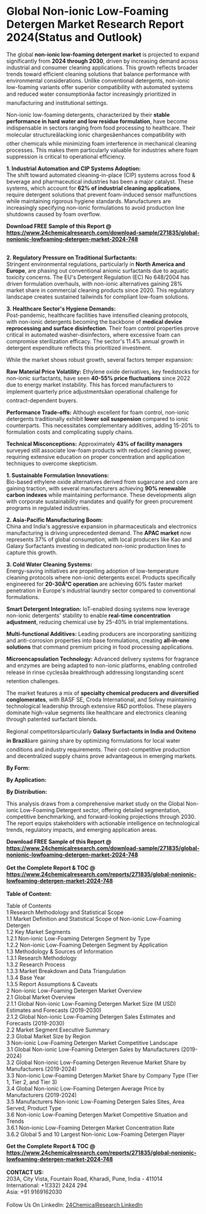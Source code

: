 <h1>Global Non-ionic Low-Foaming Detergen Market Research Report 2024(Status and Outlook)</h1><p>The global <strong>non-ionic low-foaming detergent market</strong> is projected to expand significantly from <strong>2024 through 2030</strong>, driven by increasing demand across industrial and consumer cleaning applications. This growth reflects broader trends toward efficient cleaning solutions that balance performance with environmental considerations. Unlike conventional detergents, non-ionic low-foaming variants offer superior compatibility with automated systems and reduced water consumptionâa factor increasingly prioritized in manufacturing and institutional settings.</p><p>Non-ionic low-foaming detergents, characterized by their <strong>stable performance in hard water and low residue formulation</strong>, have become indispensable in sectors ranging from food processing to healthcare. Their molecular structureâlacking ionic chargesâenhances compatibility with other chemicals while minimizing foam interference in mechanical cleaning processes. This makes them particularly valuable for industries where foam suppression is critical to operational efficiency.</p><p><strong>1. Industrial Automation and CIP Systems Adoption:</strong><br>
The shift toward automated cleaning-in-place (CIP) systems across food &amp; beverage and pharmaceutical industries has been a major catalyst. These systems, which account for <strong>62% of industrial cleaning applications</strong>, require detergent solutions that prevent foam-induced sensor malfunctions while maintaining rigorous hygiene standards. Manufacturers are increasingly specifying non-ionic formulations to avoid production line shutdowns caused by foam overflow.</p><div><b>Download FREE Sample of this Report @ 
            <a href="https://www.24chemicalresearch.com/download-sample/271835/global-nonionic-lowfoaming-detergen-market-2024-748">
            https://www.24chemicalresearch.com/download-sample/271835/global-nonionic-lowfoaming-detergen-market-2024-748</a></b></div><br><p><strong>2. Regulatory Pressure on Traditional Surfactants:</strong><br>
Stringent environmental regulations, particularly in <strong>North America and Europe</strong>, are phasing out conventional anionic surfactants due to aquatic toxicity concerns. The EU's Detergent Regulation (EC) No 648/2004 has driven formulation overhauls, with non-ionic alternatives gaining 28% market share in commercial cleaning products since 2020. This regulatory landscape creates sustained tailwinds for compliant low-foam solutions.</p><p><strong>3. Healthcare Sector's Hygiene Demands:</strong><br>
Post-pandemic, healthcare facilities have intensified cleaning protocols, with non-ionic detergents becoming the backbone of <strong>medical device reprocessing and surface disinfection</strong>. Their foam control properties prove critical in automated washer-disinfectors, where excessive foam can compromise sterilization efficacy. The sector's 11.4% annual growth in detergent expenditure reflects this prioritized investment.</p><p>While the market shows robust growth, several factors temper expansion:</p><p><strong>Raw Material Price Volatility:</strong> Ethylene oxide derivatives, key feedstocks for non-ionic surfactants, have seen <strong>40-55% price fluctuations</strong> since 2022 due to energy market instability. This has forced manufacturers to implement quarterly price adjustmentsâan operational challenge for contract-dependent buyers.</p><p><strong>Performance Trade-offs:</strong> Although excellent for foam control, non-ionic detergents traditionally exhibit <strong>lower soil suspension</strong> compared to ionic counterparts. This necessitates complementary additives, adding 15-20% to formulation costs and complicating supply chains.</p><p><strong>Technical Misconceptions:</strong> Approximately <strong>43% of facility managers</strong> surveyed still associate low-foam products with reduced cleaning power, requiring extensive education on proper concentration and application techniques to overcome skepticism.</p><p><strong>1. Sustainable Formulation Innovations:</strong><br>
Bio-based ethylene oxide alternatives derived from sugarcane and corn are gaining traction, with several manufacturers achieving <strong>90% renewable carbon indexes</strong> while maintaining performance. These developments align with corporate sustainability mandates and qualify for green procurement programs in regulated industries.</p><p><strong>2. Asia-Pacific Manufacturing Boom:</strong><br>
China and India's aggressive expansion in pharmaceuticals and electronics manufacturing is driving unprecedented demand. The <strong>APAC market</strong> now represents 37% of global consumption, with local producers like Kao and Galaxy Surfactants investing in dedicated non-ionic production lines to capture this growth.</p><p><strong>3. Cold Water Cleaning Systems:</strong><br>
Energy-saving initiatives are propelling adoption of low-temperature cleaning protocols where non-ionic detergents excel. Products specifically engineered for <strong>20-30Â°C operation</strong> are achieving 60% faster market penetration in Europe's industrial laundry sector compared to conventional formulations.</p><p><strong>Smart Detergent Integration:</strong> IoT-enabled dosing systems now leverage non-ionic detergents' stability to enable <strong>real-time concentration adjustment</strong>, reducing chemical use by 25-40% in trial implementations.</p><p><strong>Multi-functional Additives:</strong> Leading producers are incorporating sanitizing and anti-corrosion properties into base formulations, creating <strong>all-in-one solutions</strong> that command premium pricing in food processing applications.</p><p><strong>Microencapsulation Technology:</strong> Advanced delivery systems for fragrance and enzymes are being adapted to non-ionic platforms, enabling controlled release in rinse cyclesâa breakthrough addressing longstanding scent retention challenges.</p><p>The market features a mix of <strong>specialty chemical producers and diversified conglomerates</strong>, with BASF SE, Croda International, and Solvay maintaining technological leadership through extensive R&amp;D portfolios. These players dominate high-value segments like healthcare and electronics cleaning through patented surfactant blends.</p><p>Regional competitorsâparticularly <strong>Galaxy Surfactants in India and Oxiteno in Brazil</strong>âare gaining share by optimizing formulations for local water conditions and industry requirements. Their cost-competitive production and decentralized supply chains prove advantageous in emerging markets.</p><p><strong>By Form:</strong></p><p><strong>By Application:</strong></p><p><strong>By Distribution:</strong></p><p>This analysis draws from a comprehensive market study on the Global Non-ionic Low-Foaming Detergent sector, offering detailed segmentation, competitive benchmarking, and forward-looking projections through 2030. The report equips stakeholders with actionable intelligence on technological trends, regulatory impacts, and emerging application areas.</p><div><b>Download FREE Sample of this Report @ 
            <a href="https://www.24chemicalresearch.com/download-sample/271835/global-nonionic-lowfoaming-detergen-market-2024-748">
            https://www.24chemicalresearch.com/download-sample/271835/global-nonionic-lowfoaming-detergen-market-2024-748</a></b></div><br><div><b>Get the Complete Report & TOC @ 
            <a href="https://www.24chemicalresearch.com/reports/271835/global-nonionic-lowfoaming-detergen-market-2024-748">
            https://www.24chemicalresearch.com/reports/271835/global-nonionic-lowfoaming-detergen-market-2024-748</a></b></div><br>
            <b>Table of Content:</b><p>Table of Contents<br />
1 Research Methodology and Statistical Scope<br />
1.1 Market Definition and Statistical Scope of Non-ionic Low-Foaming Detergen<br />
1.2 Key Market Segments<br />
1.2.1 Non-ionic Low-Foaming Detergen Segment by Type<br />
1.2.2 Non-ionic Low-Foaming Detergen Segment by Application<br />
1.3 Methodology & Sources of Information<br />
1.3.1 Research Methodology<br />
1.3.2 Research Process<br />
1.3.3 Market Breakdown and Data Triangulation<br />
1.3.4 Base Year<br />
1.3.5 Report Assumptions & Caveats<br />
2 Non-ionic Low-Foaming Detergen Market Overview<br />
2.1 Global Market Overview<br />
2.1.1 Global Non-ionic Low-Foaming Detergen Market Size (M USD) Estimates and Forecasts (2019-2030)<br />
2.1.2 Global Non-ionic Low-Foaming Detergen Sales Estimates and Forecasts (2019-2030)<br />
2.2 Market Segment Executive Summary<br />
2.3 Global Market Size by Region<br />
3 Non-ionic Low-Foaming Detergen Market Competitive Landscape<br />
3.1 Global Non-ionic Low-Foaming Detergen Sales by Manufacturers (2019-2024)<br />
3.2 Global Non-ionic Low-Foaming Detergen Revenue Market Share by Manufacturers (2019-2024)<br />
3.3 Non-ionic Low-Foaming Detergen Market Share by Company Type (Tier 1, Tier 2, and Tier 3)<br />
3.4 Global Non-ionic Low-Foaming Detergen Average Price by Manufacturers (2019-2024)<br />
3.5 Manufacturers Non-ionic Low-Foaming Detergen Sales Sites, Area Served, Product Type<br />
3.6 Non-ionic Low-Foaming Detergen Market Competitive Situation and Trends<br />
3.6.1 Non-ionic Low-Foaming Detergen Market Concentration Rate<br />
3.6.2 Global 5 and 10 Largest Non-ionic Low-Foaming Detergen Player</p><div><b>Get the Complete Report & TOC @ 
            <a href="https://www.24chemicalresearch.com/reports/271835/global-nonionic-lowfoaming-detergen-market-2024-748">
            https://www.24chemicalresearch.com/reports/271835/global-nonionic-lowfoaming-detergen-market-2024-748</a></b></div><br><b>CONTACT US:</b><br>
            203A, City Vista, Fountain Road, Kharadi, Pune, India - 411014<br>
            International: +1(332) 2424 294<br>
            Asia: +91 9169162030 <br><br>
            Follow Us On LinkedIn: <a href="https://www.linkedin.com/company/24chemicalresearch/">24ChemicalResearch LinkedIn</a>